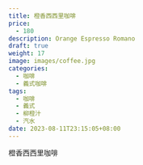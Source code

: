 ```yaml
---
title: 橙香西西里咖啡
price:
  - 180
description: Orange Espresso Romano
draft: true
weight: 17
image: images/coffee.jpg
categories:
  - 咖啡
  - 義式咖啡
tags:
  - 咖啡
  - 義式
  - 柳橙汁
  - 汽水
date: 2023-08-11T23:15:05+08:00
---
```


 橙香西西里咖啡
